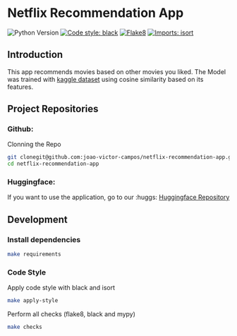 # Netflix Recommendation App


![Python Version](https://img.shields.io/badge/python-3.10-green)
[![Code style: black](https://img.shields.io/badge/code%20style-black-000000.svg)](https://github.com/psf/black)
[![Flake8](https://img.shields.io/badge/code%20quality-flake8-blue)](https://github.com/PyCQA/flake8)
[![Imports: isort](https://img.shields.io/badge/%20imports-isort-%231674b1?style=flat&labelColor=ef8336)](https://pycqa.github.io/isort/)


## Introduction
This app recommends movies based on other movies you liked.
The Model was trained with [kaggle dataset](https://www.kaggle.com/datasets/victorsoeiro/netflix-tv-shows-and-movies) using cosine similarity based on its features.

## Project Repositories

### Github:
Clonning the Repo

```bash
git clonegit@github.com:joao-victor-campos/netflix-recommendation-app.git
cd netflix-recommendation-app
```

### Huggingface:

If you want to use the application, go to our :huggs: [Huggingface Repository](https://huggingface.co/spaces/joao-victor-campos/netflix-recommensation-model) 


## Development

### Install dependencies

```bash
make requirements
```

### Code Style
Apply code style with black and isort
```bash
make apply-style
```

Perform all checks (flake8, black and mypy)
```bash
make checks
```

